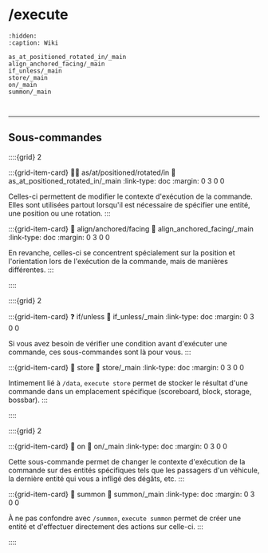 
# /execute

```{toctree}
:hidden:
:caption: Wiki

as_at_positioned_rotated_in/_main
align_anchored_facing/_main
if_unless/_main
store/_main
on/_main
summon/_main
```

```{include} ./intro_simple.md
```

```{include} ./intro_advanced.md
```

---

## Sous-commandes

::::{grid} 2

:::{grid-item-card} 👨‍🎓 as/at/positioned/rotated/in
:link: as_at_positioned_rotated_in/_main
:link-type: doc
:margin: 0 3 0 0

Celles-ci permettent de modifier le contexte d'exécution de la commande.
Elles sont utilisées partout lorsqu'il est nécessaire de spécifier une entité, une position ou une rotation.
:::

:::{grid-item-card} 🔧 align/anchored/facing
:link: align_anchored_facing/_main
:link-type: doc
:margin: 0 3 0 0

En revanche, celles-ci se concentrent spécialement sur la position et l'orientation lors de l'exécution de la commande, mais de manières différentes.
:::

::::

::::{grid} 2

:::{grid-item-card} ❓ if/unless
:link: if_unless/_main
:link-type: doc
:margin: 0 3 0 0

Si vous avez besoin de vérifier une condition avant d'exécuter une commande, ces sous-commandes sont là pour vous.
:::

:::{grid-item-card} 🧰 store
:link: store/_main
:link-type: doc
:margin: 0 3 0 0

Intimement lié à `/data`, `execute store` permet de stocker le résultat d'une commande dans un emplacement spécifique (scoreboard, block, storage, bossbar).
:::

::::

::::{grid} 2

:::{grid-item-card} 🚗 on
:link: on/_main
:link-type: doc
:margin: 0 3 0 0

Cette sous-commande permet de changer le contexte d'exécution de la commande sur des entités spécifiques tels que les passagers d'un véhicule, la dernière entité qui vous a infligé des dégâts, etc.
:::

:::{grid-item-card} 🌌 summon
:link: summon/_main
:link-type: doc
:margin: 0 3 0 0

À ne pas confondre avec `/summon`, `execute summon` permet de créer une entité et d'effectuer directement des actions sur celle-ci.
:::

::::

